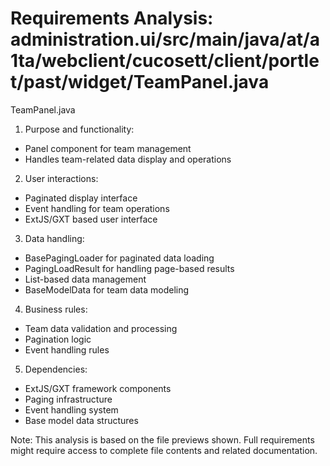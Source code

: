 # Requirements Analysis: administration.ui/src/main/java/at/a1ta/webclient/cucosett/client/portlet/past/widget/TeamPanel.java

TeamPanel.java
1. Purpose and functionality:
- Panel component for team management
- Handles team-related data display and operations

2. User interactions:
- Paginated display interface
- Event handling for team operations
- ExtJS/GXT based user interface

3. Data handling:
- BasePagingLoader for paginated data loading
- PagingLoadResult for handling page-based results
- List-based data management
- BaseModelData for team data modeling

4. Business rules:
- Team data validation and processing
- Pagination logic
- Event handling rules

5. Dependencies:
- ExtJS/GXT framework components
- Paging infrastructure
- Event handling system
- Base model data structures

Note: This analysis is based on the file previews shown. Full requirements might require access to complete file contents and related documentation.